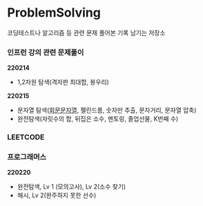 # ProblemSolving

코딩테스트나 알고리즘 등 관련 문제 풀어본 기록 남기는 저장소

### 인프런 강의 관련 문제풀이

**220214**

- 1,2차원 탐색(격자판 최대합, 봉우리)

**220215**

- 문자열 탐색([회문문자열](https://github.com/majih93/ProblemSolving/blob/main/%EC%9D%B8%ED%94%84%EB%9F%B0%20%EA%B0%95%EC%9D%98/%EB%AC%B8%EC%9E%90%EC%97%B4%20%ED%83%90%EC%83%89/%ED%9A%8C%EB%AC%B8%EB%AC%B8%EC%9E%90%EC%97%B41.html), 팰린드롬, 숫자만 추출, 문자거리, 문자열 압축)
- 완전탐색(자릿수의 합, 뒤집은 소수, 멘토링, 졸업선물, K번째 수)

### LEETCODE

### 프로그래머스

**220220**

- 완전탐색, Lv 1 (모의고사), Lv 2(소수 찾기)
- 해시, Lv 2(완주하지 못한 선수)

